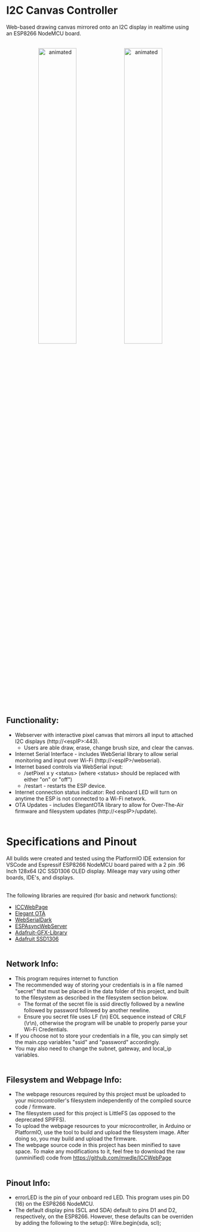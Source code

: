 # I2C Canvas Controller
Web-based drawing canvas mirrored onto an I2C display in realtime using an ESP8266 NodeMCU board.    <br><br>    
<p align="center" float="left">
  <img src="webPage.gif" alt="animated" width="45%"/>
  <img src="display.gif" alt="animated" width="45%"/>
</p>        

## Functionality:
* Webserver with interactive pixel canvas that mirrors all input to attached I2C displays (http://\<espIP\>:443).
  * Users are able draw, erase, change brush size, and clear the canvas.
* Internet Serial Interface - includes WebSerial library to allow serial monitoring and input over Wi-Fi (http://\<espIP\>/webserial).
* Internet based controls via WebSerial input:
    * /setPixel x y \<status\> (where \<status\> should be replaced with either "on" or "off")
    * /restart - restarts the ESP device.
* Internet connection status indicator: Red onboard LED will turn on anytime the ESP is not connected to a Wi-Fi network.
* OTA Updates - includes ElegantOTA library to allow for Over-The-Air firmware and filesystem updates (http://\<espIP\>/update).    <br><br>

# Specifications and Pinout
All builds were created and tested using the PlatformIO IDE extension for VSCode and Espressif ESP8266 NodeMCU board paired with a 2 pin .96 Inch 128x64 I2C SSD1306 OLED display. Mileage may vary using other boards, IDE's, and displays.    <br><br>    

The following libraries are required (for basic and network functions):
* [ICCWebPage](https://github.com/mwdle/ICCWebPage)
* [Elegant OTA](https://github.com/ayushsharma82/ElegantOTA)
* [WebSerialDark](https://github.com/mwdle/WebSerialDark)
* [ESPAsyncWebServer](https://github.com/me-no-dev/ESPAsyncWebServer)    
* [Adafruit-GFX-Library](https://github.com/adafruit/Adafruit-GFX-Library)    
* [Adafruit SSD1306](https://github.com/adafruit/Adafruit_SSD1306)    <br><br>

## Network Info:
* This program requires internet to function
* The recommended way of storing your credentials is in a file named "secret" that must be placed in the data folder of this project, and built to the filesystem as described in the filesystem section below.
  * The format of the secret file is ssid directly followed by a newline followed by password followed by another newline.
  * Ensure you secret file uses LF (\\n) EOL sequence instead of CRLF (\\r\\n), otherwise the program will be unable to properly parse your Wi-Fi Credentials.
* If you choose not to store your credentials in a file, you can simply set the main.cpp variables "ssid" and "password" accordingly.
* You may also need to change the subnet, gateway, and local_ip variables.    <br><br>

## Filesystem and Webpage Info:
* The webpage resources required by this project must be uploaded to your microcontroller's filesystem independently of the compiled source code / firmware.
* The filesystem used for this project is LittleFS (as opposed to the deprecated SPIFFS).
* To upload the webpage resources to your microcontroller, in Arduino or PlatformIO, use the tool to build and upload the filesystem image. After doing so, you may build and upload the firmware.    
* The webpage source code in this project has been minified to save space. To make any modifications to it, feel free to download the raw (unminified) code from https://github.com/mwdle/ICCWebPage<br><br>

## Pinout Info:
* errorLED is the pin of your onboard red LED. This program uses pin D0 (16) on the ESP8266 NodeMCU.    
* The default display pins (SCL and SDA) default to pins D1 and D2, respectively, on the ESP8266. However, these defaults can be overriden by adding the following to the setup(): Wire.begin(sda, scl);    <br><br>
